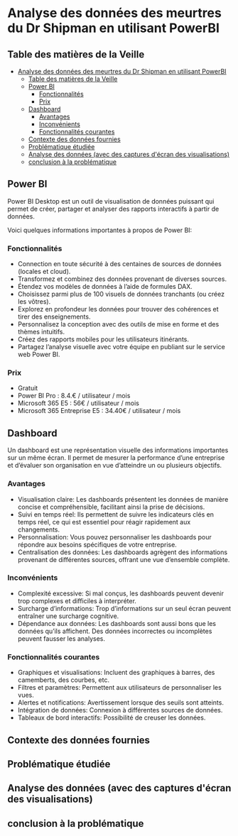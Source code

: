 # Analyse des données des meurtres du Dr Shipman en utilisant PowerBI

## Table des matières de la Veille

- [Analyse des données des meurtres du Dr Shipman en utilisant PowerBI](#analyse-des-données-des-meurtres-du-dr-shipman-en-utilisant-powerbi)
  - [Table des matières de la Veille](#table-des-matières-de-la-veille)
  - [Power BI](#power-bi)
    - [Fonctionnalités](#fonctionnalités)
    - [Prix](#prix)
  - [Dashboard](#dashboard)
    - [Avantages](#avantages)
    - [Inconvénients](#inconvénients)
    - [Fonctionnalités courantes](#fonctionnalités-courantes)
  - [Contexte des données fournies](#contexte-des-données-fournies)
  - [Problématique étudiée](#problématique-étudiée)
  - [Analyse des données (avec des captures d'écran des visualisations)](#analyse-des-données-avec-des-captures-décran-des-visualisations)
  - [conclusion à la problématique](#conclusion-à-la-problématique)

## Power BI

Power BI Desktop est un outil de visualisation de données puissant qui permet de créer, partager et analyser des rapports interactifs à partir de données.

Voici quelques informations importantes à propos de Power BI:
### Fonctionnalités
  - Connection en toute sécurité à des centaines de sources de données (locales et cloud).
  - Transformez et combinez des données provenant de diverses sources.
  - Étendez vos modèles de données à l’aide de formules DAX.
  - Choisissez parmi plus de 100 visuels de données tranchants (ou créez les vôtres).
  - Explorez en profondeur les données pour trouver des cohérences et tirer des enseignements.
  - Personnalisez la conception avec des outils de mise en forme et des thèmes intuitifs.
  - Créez des rapports mobiles pour les utilisateurs itinérants.
  - Partagez l’analyse visuelle avec votre équipe en publiant sur le service web Power BI.
### Prix
  - Gratuit
  - Power BI Pro : 8.4.€ / utilisateur / mois
  - Microsoft 365 E5 : 56€ / utilisateur / mois
  - Microsoft 365 Entreprise E5 : 34.40€ / utilisateur / mois

## Dashboard

Un dashboard est une représentation visuelle des informations importantes sur un même écran. Il permet de mesurer la performance d’une entreprise et d’évaluer son organisation en vue d’atteindre un ou plusieurs objectifs.

### Avantages
- Visualisation claire: Les dashboards présentent les données de manière concise et compréhensible, facilitant ainsi la prise de décisions.
- Suivi en temps réel: Ils permettent de suivre les indicateurs clés en temps réel, ce qui est essentiel pour réagir rapidement aux changements.
- Personnalisation: Vous pouvez personnaliser les dashboards pour répondre aux besoins spécifiques de votre entreprise.
- Centralisation des données: Les dashboards agrègent des informations provenant de différentes sources, offrant une vue d’ensemble complète.
  
### Inconvénients
- Complexité excessive: Si mal conçus, les dashboards peuvent devenir trop complexes et difficiles à interpréter.
- Surcharge d’informations: Trop d’informations sur un seul écran peuvent entraîner une surcharge cognitive.
- Dépendance aux données: Les dashboards sont aussi bons que les données qu’ils affichent. Des données incorrectes ou incomplètes peuvent fausser les analyses.
  
### Fonctionnalités courantes
- Graphiques et visualisations: Incluent des graphiques à barres, des camemberts, des courbes, etc.
- Filtres et paramètres: Permettent aux utilisateurs de personnaliser les vues.
- Alertes et notifications: Avertissement lorsque des seuils sont atteints.
- Intégration de données: Connexion à différentes sources de données.
- Tableaux de bord interactifs: Possibilité de creuser les données.


## Contexte des données fournies

## Problématique étudiée

## Analyse des données (avec des captures d'écran des visualisations)

## conclusion à la problématique